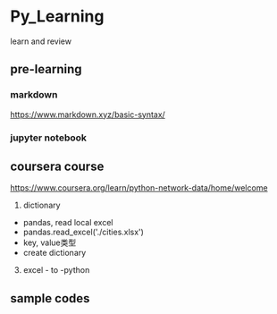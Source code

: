 # Py_Learning
learn and review

## pre-learning
### markdown
https://www.markdown.xyz/basic-syntax/
### jupyter notebook

## coursera course
https://www.coursera.org/learn/python-network-data/home/welcome
1. dictionary
- pandas, read local excel
        <html>
          <head>
            <title>Test</title>
          </head>
- pandas.read_excel('./cities.xlsx')
- key, value类型
- create dictionary
3. excel - to -python

## sample codes
